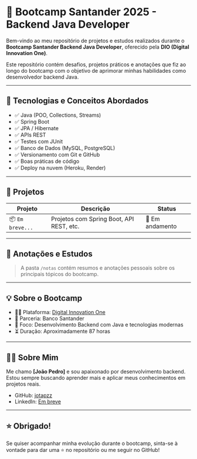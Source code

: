 # 🚀 Bootcamp Santander 2025 - Backend Java Developer

Bem-vindo ao meu repositório de projetos e estudos realizados durante o **Bootcamp Santander Backend Java Developer**, oferecido pela **DIO (Digital Innovation One)**.

Este repositório contém desafios, projetos práticos e anotações que fiz ao longo do bootcamp com o objetivo de aprimorar minhas habilidades como desenvolvedor backend Java.

---

## 🧠 Tecnologias e Conceitos Abordados

- ✅ Java (POO, Collections, Streams)
- ✅ Spring Boot
- ✅ JPA / Hibernate
- ✅ APIs REST
- ✅ Testes com JUnit
- ✅ Banco de Dados (MySQL, PostgreSQL)
- ✅ Versionamento com Git e GitHub
- ✅ Boas práticas de código
- ✅ Deploy na nuvem (Heroku, Render)

---

## 📁 Projetos

| Projeto | Descrição | Status |
|--------|-----------|--------|
| 📦 `Em breve...` | Projetos com Spring Boot, API REST, etc. | 🚧 Em andamento |

---

## 📘 Anotações e Estudos

> A pasta `/notas` contém resumos e anotações pessoais sobre os principais tópicos do bootcamp.

---

## 💡 Sobre o Bootcamp

- 👨‍🏫 Plataforma: [Digital Innovation One](https://www.dio.me/)
- 🏦 Parceria: Banco Santander
- 🎯 Foco: Desenvolvimento Backend com Java e tecnologias modernas
- ⏳ Duração: Aproximadamente 87 horas

---

## 🙋‍♂️ Sobre Mim

Me chamo **[João Pedro]** e sou apaixonado por desenvolvimento backend. Estou sempre buscando aprender mais e aplicar meus conhecimentos em projetos reais.

- GitHub: [jotapzz](https://github.com/jotapzz)
- LinkedIn: [Em breve](https://linkedin.com/in/seu-usuario)

---

## ⭐ Obrigado!

Se quiser acompanhar minha evolução durante o bootcamp, sinta-se à vontade para dar uma ⭐ no repositório ou me seguir no GitHub!

